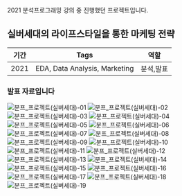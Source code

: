 2021 분석프로그래밍 강의 중 진행했던 프로젝트입니다.

## 실버세대의 라이프스타일을 통한 마케팅 전략
|기간|Tags|역할|
|---|-----|---|
|2021|EDA, Data Analysis, Marketing|분석,발표|

### 발표 자료입니다

![분프_프로젝트(실버세대)-01](https://user-images.githubusercontent.com/104400282/236856170-aa662a4f-07c2-41ca-b5ae-dca3d996209f.jpg)
![분프_프로젝트(실버세대)-02](https://user-images.githubusercontent.com/104400282/236856538-441c22ff-53e6-4262-81d0-0906d8976a96.jpg)
![분프_프로젝트(실버세대)-03](https://user-images.githubusercontent.com/104400282/236856550-79cafe9c-00f4-4c07-8379-fa12e24c1d4d.jpg)
![분프_프로젝트(실버세대)-04](https://user-images.githubusercontent.com/104400282/236856561-72529ec9-a9ff-4ffa-be8f-282dedc421ef.jpg)
![분프_프로젝트(실버세대)-05](https://user-images.githubusercontent.com/104400282/236856576-7f9638e2-ef35-4fbe-8554-7980cee83bff.jpg)
![분프_프로젝트(실버세대)-06](https://user-images.githubusercontent.com/104400282/236856589-3a8c7218-f697-4770-87ae-bd85a924346e.jpg)
![분프_프로젝트(실버세대)-07](https://user-images.githubusercontent.com/104400282/236856597-60730ac9-33bc-4a4d-a55c-3f1b62736feb.jpg)
![분프_프로젝트(실버세대)-08](https://user-images.githubusercontent.com/104400282/236856605-0a6000ba-bac7-45fa-bdf6-3aaddc24ae2c.jpg)
![분프_프로젝트(실버세대)-09](https://user-images.githubusercontent.com/104400282/236856629-2f19ffa0-8eba-4186-9f76-ae29f3cadd07.jpg)
![분프_프로젝트(실버세대)-10](https://user-images.githubusercontent.com/104400282/236856640-5d5157de-6894-4d52-9bd0-1fcb2ba9599f.jpg)
![분프_프로젝트(실버세대)-11](https://user-images.githubusercontent.com/104400282/236856649-91d35117-76c0-498f-bdb6-7965ae6ee475.jpg)
![분프_프로젝트(실버세대)-12](https://user-images.githubusercontent.com/104400282/236856655-652d338d-affe-4745-a8de-6763ae259128.jpg)
![분프_프로젝트(실버세대)-13](https://user-images.githubusercontent.com/104400282/236856662-b0ebf14f-8d5a-47aa-af0b-d1234cba1af8.jpg)
![분프_프로젝트(실버세대)-14](https://user-images.githubusercontent.com/104400282/236856681-7dd10d6c-a0e7-434b-8bae-af89730db7d2.jpg)
![분프_프로젝트(실버세대)-15](https://user-images.githubusercontent.com/104400282/236856689-2c531e86-3f0a-46b7-b645-f1792734a8fe.jpg)
![분프_프로젝트(실버세대)-16](https://user-images.githubusercontent.com/104400282/236856695-cdfc143d-d4bf-4bcb-a05f-5ed0a3960dc0.jpg)
![분프_프로젝트(실버세대)-17](https://user-images.githubusercontent.com/104400282/236856701-b591d0a7-488c-40a0-993e-fcafb7bd9d16.jpg)
![분프_프로젝트(실버세대)-18](https://user-images.githubusercontent.com/104400282/236856710-5a1c1485-2e1e-41ea-ab82-68bf28e8b1a7.jpg)
![분프_프로젝트(실버세대)-19](https://user-images.githubusercontent.com/104400282/236856727-66d4b657-a773-40a4-b3d8-6b5f3ff852ba.jpg)
